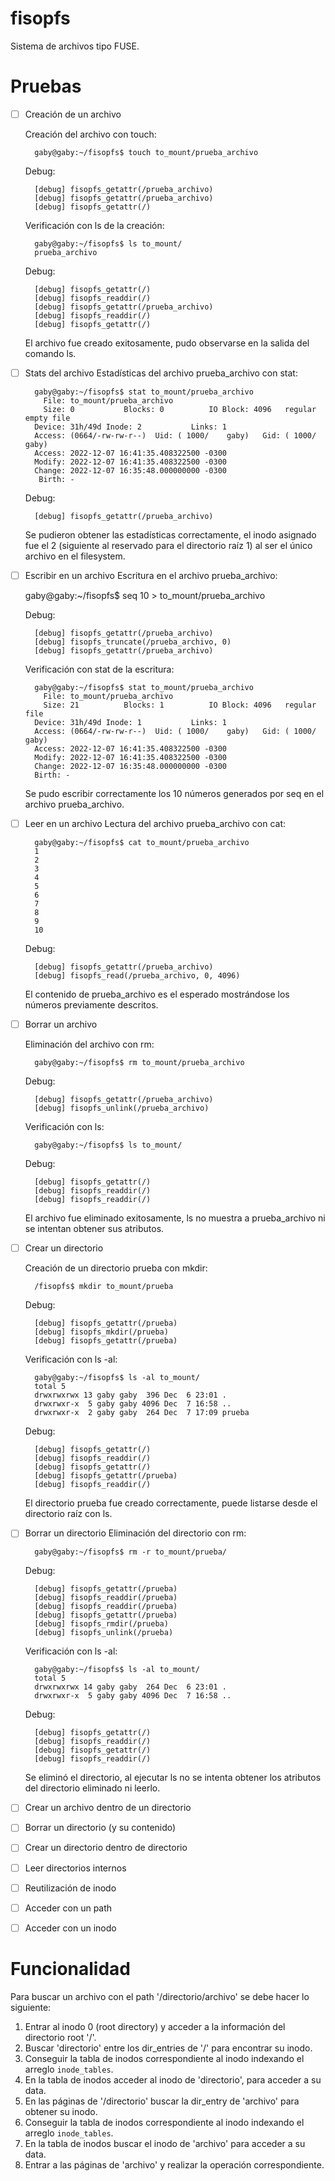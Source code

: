 # fisopfs

Sistema de archivos tipo FUSE.

# Pruebas


- [ ] Creación de un archivo

    Creación del archivo con touch:
    
        gaby@gaby:~/fisopfs$ touch to_mount/prueba_archivo

    Debug:
    
        [debug] fisopfs_getattr(/prueba_archivo)
        [debug] fisopfs_getattr(/prueba_archivo)
        [debug] fisopfs_getattr(/)
 
    Verificación con ls de la creación:
    
        gaby@gaby:~/fisopfs$ ls to_mount/
        prueba_archivo

    Debug:
    
        [debug] fisopfs_getattr(/)
        [debug] fisopfs_readdir(/)
        [debug] fisopfs_getattr(/prueba_archivo)
        [debug] fisopfs_readdir(/)
        [debug] fisopfs_getattr(/)

    El archivo fue creado exitosamente, pudo observarse en la salida del comando ls.

- [ ] Stats del archivo
    Estadísticas del archivo prueba_archivo con stat:
    
        gaby@gaby:~/fisopfs$ stat to_mount/prueba_archivo 
          File: to_mount/prueba_archivo
          Size: 0         	Blocks: 0          IO Block: 4096   regular empty file
        Device: 31h/49d	Inode: 2           Links: 1
        Access: (0664/-rw-rw-r--)  Uid: ( 1000/    gaby)   Gid: ( 1000/    gaby)
        Access: 2022-12-07 16:41:35.408322500 -0300
        Modify: 2022-12-07 16:41:35.408322500 -0300
        Change: 2022-12-07 16:35:48.000000000 -0300
         Birth: -
    
    Debug:
    
        [debug] fisopfs_getattr(/prueba_archivo)
    

    Se pudieron obtener las estadísticas correctamente, el inodo asignado fue el 2 (siguiente al reservado para el directorio raíz 1) al ser el único archivo en el filesystem.


- [ ] Escribir en un archivo 
    Escritura en el archivo prueba_archivo:
    
    gaby@gaby:~/fisopfs$ seq 10 > to_mount/prueba_archivo
    

    Debug:
    
        [debug] fisopfs_getattr(/prueba_archivo)
        [debug] fisopfs_truncate(/prueba_archivo, 0)
        [debug] fisopfs_getattr(/prueba_archivo)

    Verificación con stat de la escritura:

        gaby@gaby:~/fisopfs$ stat to_mount/prueba_archivo 
          File: to_mount/prueba_archivo
          Size: 21        	Blocks: 1          IO Block: 4096   regular file
        Device: 31h/49d	Inode: 1           Links: 1
        Access: (0664/-rw-rw-r--)  Uid: ( 1000/    gaby)   Gid: ( 1000/    gaby)
        Access: 2022-12-07 16:41:35.408322500 -0300
        Modify: 2022-12-07 16:41:35.408322500 -0300
        Change: 2022-12-07 16:35:48.000000000 -0300
        Birth: -

    Se pudo escribir correctamente los 10 números generados por seq en el archivo prueba_archivo.
    
- [ ] Leer en un archivo
    Lectura del archivo prueba_archivo con cat:
    
        gaby@gaby:~/fisopfs$ cat to_mount/prueba_archivo 
        1
        2
        3
        4
        5
        6
        7
        8
        9
        10
    
    Debug:
    
        [debug] fisopfs_getattr(/prueba_archivo)
        [debug] fisopfs_read(/prueba_archivo, 0, 4096)
    
    El contenido de prueba_archivo es el esperado mostrándose los números previamente descritos.


- [ ] Borrar un archivo
    
    Eliminación del archivo con rm:
    
        gaby@gaby:~/fisopfs$ rm to_mount/prueba_archivo
    
    Debug:
    
        [debug] fisopfs_getattr(/prueba_archivo)
        [debug] fisopfs_unlink(/prueba_archivo)

    Verificación con ls:
    
        gaby@gaby:~/fisopfs$ ls to_mount/
    
    Debug:
    
        [debug] fisopfs_getattr(/)
        [debug] fisopfs_readdir(/)
        [debug] fisopfs_readdir(/)

    El archivo fue eliminado exitosamente, ls no muestra a prueba_archivo ni se intentan obtener sus atributos.


- [ ] Crear un directorio

    Creación de un directorio prueba con mkdir:
    
        /fisopfs$ mkdir to_mount/prueba

    Debug:
    
        [debug] fisopfs_getattr(/prueba)
        [debug] fisopfs_mkdir(/prueba)
        [debug] fisopfs_getattr(/prueba)

    Verificación con ls -al:
    
        gaby@gaby:~/fisopfs$ ls -al to_mount/
        total 5
        drwxrwxrwx 13 gaby gaby  396 Dec  6 23:01 .
        drwxrwxr-x  5 gaby gaby 4096 Dec  7 16:58 ..
        drwxrwxr-x  2 gaby gaby  264 Dec  7 17:09 prueba

    Debug:
    
        [debug] fisopfs_getattr(/)
        [debug] fisopfs_readdir(/)
        [debug] fisopfs_getattr(/)
        [debug] fisopfs_getattr(/prueba)
        [debug] fisopfs_readdir(/)
      
    El directorio prueba fue creado correctamente, puede listarse desde el directorio raíz con ls.

- [ ] Borrar un directorio
    Eliminación del directorio con rm:
    
        gaby@gaby:~/fisopfs$ rm -r to_mount/prueba/

    Debug:
    
        [debug] fisopfs_getattr(/prueba)
        [debug] fisopfs_readdir(/prueba)
        [debug] fisopfs_readdir(/prueba)
        [debug] fisopfs_getattr(/prueba)
        [debug] fisopfs_rmdir(/prueba)
        [debug] fisopfs_unlink(/prueba)
 
    Verificación con ls -al:
    
        gaby@gaby:~/fisopfs$ ls -al to_mount/
        total 5
        drwxrwxrwx 14 gaby gaby  264 Dec  6 23:01 .
        drwxrwxr-x  5 gaby gaby 4096 Dec  7 16:58 ..

    Debug:
    
        [debug] fisopfs_getattr(/)
        [debug] fisopfs_readdir(/)
        [debug] fisopfs_getattr(/)
        [debug] fisopfs_readdir(/)

    Se eliminó el directorio, al ejecutar ls no se intenta obtener los atributos del directorio eliminado ni leerlo.

- [ ] Crear un archivo dentro de un directorio

- [ ] Borrar un directorio (y su contenido)
- [ ] Crear un directorio dentro de directorio
- [ ] Leer directorios internos 
- [ ] Reutilización de inodo
- [ ] Acceder con un path
- [ ] Acceder con un inodo

# Funcionalidad

Para buscar un archivo con el path '/directorio/archivo' se debe hacer lo siguiente:
1. Entrar al inodo 0 (root directory) y acceder a la información del directorio root '/'.
2. Buscar 'directorio' entre los dir_entries de '/' para encontrar su inodo.
3. Conseguir la tabla de inodos correspondiente al inodo indexando el arreglo `inode_tables`.
4. En la tabla de inodos acceder al inodo de 'directorio', para acceder a su data.
5. En las páginas de '/directorio' buscar la dir_entry de 'archivo' para obtener su inodo.
6. Conseguir la tabla de inodos correspondiente al inodo indexando el arreglo `inode_tables`.
7. En la tabla de inodos buscar el inodo de 'archivo' para acceder a su data.
8. Entrar a las páginas de 'archivo' y realizar la operación correspondiente.

